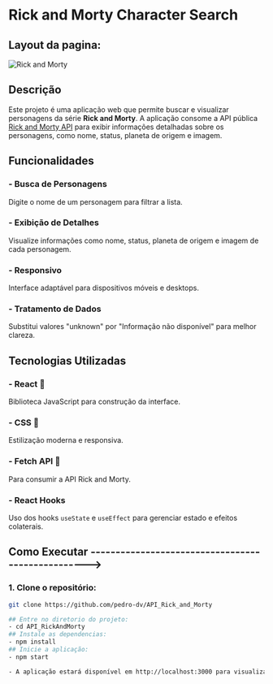 # Rick and Morty Character Search

## Layout da pagina:

![Rick and Morty](https://github.com/user-attachments/assets/363042d3-03de-4ab1-b40d-0fd90c1dc5ab)


## Descrição

Este projeto é uma aplicação web que permite buscar e visualizar personagens da série **Rick and Morty**. A aplicação consome a API pública [Rick and Morty API](https://rickandmortyapi.com/) para exibir informações detalhadas sobre os personagens, como nome, status, planeta de origem e imagem.

## Funcionalidades

### - Busca de Personagens
Digite o nome de um personagem para filtrar a lista.

### - Exibição de Detalhes
Visualize informações como nome, status, planeta de origem e imagem de cada personagem.

### - Responsivo
Interface adaptável para dispositivos móveis e desktops.

### - Tratamento de Dados
Substitui valores "unknown" por "Informação não disponível" para melhor clareza.

## Tecnologias Utilizadas

### - React 🚀 
Biblioteca JavaScript para construção da interface.

### - CSS 🎨
Estilização moderna e responsiva.

### - Fetch API 🔗
Para consumir a API Rick and Morty.

### - React Hooks
Uso dos hooks `useState` e `useEffect` para gerenciar estado e efeitos colaterais.


## Como Executar -------------------------------------------------->

### 1. Clone o repositório:
```bash
git clone https://github.com/pedro-dv/API_Rick_and_Morty

## Entre no diretorio do projeto:
- cd API_RickAndMorty
## Instale as dependencias: 
- npm install
## Inicie a aplicação:
- npm start

- A aplicação estará disponível em http://localhost:3000 para visualização.





